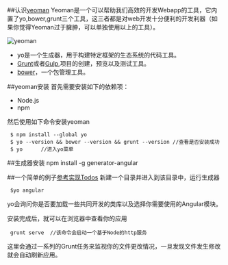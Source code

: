 ##认识[yeoman](http://yeoman.io)
Yeoman是一个可以帮助我们高效的开发Webapp的工具，它内置了yo,bower,grunt三个工具，这三者都是对web开发十分便利的开发利器（如果你觉得Yeoman过于臃肿，可以单独使用以上的工具）。

![yeoman](http://ww3.sinaimg.cn/mw690/7cc829d3gw1ehy6vblvjsj20gj0net9v.jpg)

* yo是一个生成器，用于构建特定框架的生态系统的代码工具。
* [Grunt](http://gruntjs.com/)或者[Gulp](http://gulpjs.com/),项目的创建，预览以及测试工具。
* [bower](http://bower.io/)，一个包管理工具。

##yeoman安装
首先需要安装如下的依赖项：

* Node.js
* npm

然后使用如下命令安装yeoman

     $ npm install --global yo
     $ yo --version && bower --version && grunt --version //查看是否安装成功
     $ yo      //进入yo菜单

##生成器安装
    npm install -g generator-angular

##一个简单的例子[参考实现Todos](http://blog.jobbole.com/65399/#comment-147241)
新建一个目录并进入到该目录中，运行生成器

     $yo angular

yo会询问你是否要加载一些共同开发的类库以及选择你需要使用的Angular模块。

安装完成后，就可以在浏览器中查看你的应用

     grunt serve  //该命令会启动一个基于Node的http服务

这里会通过一系列的Grunt任务来监视你的文件更改情况，一旦发现文件发生修改就会自动刷新应用。
